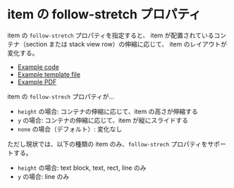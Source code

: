 # item の follow-stretch プロパティ

item の `follow-stretch` プロパティを指定すると、
item が配置されているコンテナ（section または stack view row）の伸縮に応じて、
item のレイアウトが変化する。

- [Example code](test_section_report_item_follow_stretch.rb)
- [Example template file](template.tlf)
- [Example PDF](expect.pdf)


item の `follow-strech` プロパティが…
- `height` の場合: コンテナの伸縮に応じて、item の高さが伸縮する
- `y` の場合: コンテナの伸縮に応じて、item が縦にスライドする
- `none` の場合（デフォルト）: 変化なし

ただし現状では、以下の種類の item のみ、`follow-strech` プロパティをサポートする。
- `height` の場合: text block, text, rect, line のみ
- `y` の場合: line のみ
